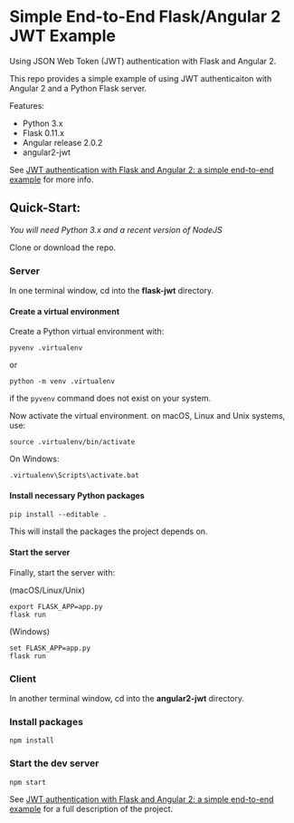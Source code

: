 Simple End-to-End Flask/Angular 2 JWT Example
=============================================

Using JSON Web Token (JWT) authentication with Flask and Angular 2.

This repo provides a simple example of using JWT authenticaiton with Angular 2
and a Python Flask server.

Features:
* Python 3.x
* Flask 0.11.x
* Angular release 2.0.2
* angular2-jwt

See [JWT authentication with Flask and Angular 2: a simple end-to-end example](http://keathmilligan.net/jwt-authentication-with-flask-and-angular-2-a-simple-end-to-end-example/) for more info.

## Quick-Start:

*You will need Python 3.x and a recent version of NodeJS*

Clone or download the repo.

### Server

In one terminal window, cd into the **flask-jwt** directory.

#### Create a virtual environment

Create a Python virtual environment with:

```
pyvenv .virtualenv
```

or

```
python -m venv .virtualenv
```

if the `pyvenv` command does not exist on your system.

Now activate the virtual environment. on macOS, Linux and Unix systems, use:

```
source .virtualenv/bin/activate
```

On Windows:

```
.virtualenv\Scripts\activate.bat
```

#### Install necessary Python packages

```
pip install --editable .
```

This will install the packages the project depends on.

#### Start the server

Finally, start the server with:

(macOS/Linux/Unix)
```
export FLASK_APP=app.py
flask run
```

(Windows)
```
set FLASK_APP=app.py
flask run
```

### Client

In another terminal window, cd into the **angular2-jwt** directory.

### Install packages

```
npm install
```

### Start the dev server

```
npm start
```

See [JWT authentication with Flask and Angular 2: a simple end-to-end example](http://keathmilligan.net/jwt-authentication-with-flask-and-angular-2-a-simple-end-to-end-example/) for a full description of the project.
